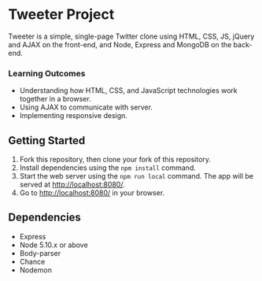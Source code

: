 # Tweeter Project

Tweeter is a simple, single-page Twitter clone using HTML, CSS, JS, jQuery and AJAX on the front-end, and Node, Express and MongoDB on the back-end.

### Learning Outcomes
- Understanding how HTML, CSS, and JavaScript technologies work together in a browser.
- Using AJAX to communicate with server.
- Implementing responsive design.

## Getting Started

1. Fork this repository, then clone your fork of this repository.
2. Install dependencies using the `npm install` command.
3. Start the web server using the `npm run local` command. The app will be served at <http://localhost:8080/>.
4. Go to <http://localhost:8080/> in your browser.

## Dependencies

- Express
- Node 5.10.x or above
- Body-parser
- Chance
- Nodemon
